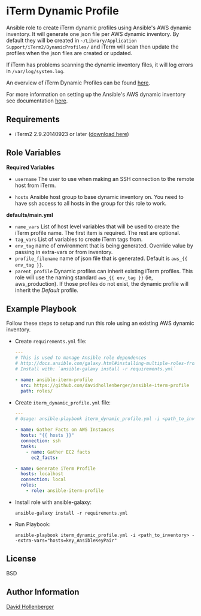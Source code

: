 iTerm Dynamic Profile
=========

Ansible role to create iTerm dynamic profiles using Ansible's AWS dynamic inventory.  It will generate one json file per AWS dynamic inventory.  By default they will be created in `~/Library/Application Support/iTerm2/DynamicProfiles/` and iTerm will scan then update the profiles when the json files are created or updated.

If iTerm has problems scanning the dynamic inventory files, it will log errors in `/var/log/system.log`.

An overview of iTerm Dynamic Profiles can be found [here](https://iterm2.com/dynamic-profiles.html).

For more information on setting up the Ansible's AWS dynamic inventory see documentation [here](http://docs.ansible.com/ansible/intro_dynamic_inventory.html#example-aws-ec2-external-inventory-script).

Requirements
------------

* iTerm2 2.9.20140923 or later ([download here](https://iterm2.com/downloads.html))


Role Variables
--------------

**Required Variables**

* `username` The user to use when making an SSH connection to the remote host from iTerm.

* `hosts` Ansible host group to base dynamic inventory on.  You need to have ssh access to all hosts in the group for this role to work.

**defaults/main.yml**

* `name_vars` List of host level variables that will be used to create the iTerm profile name.  The first item is required.  The rest are optional.
* `tag_vars` List of variables to create iTerm tags from.
* `env_tag` name of environment that is being generated.  Override value by passing in extra-vars or from inventory.
* `profile_filename` name of json file that is generated.  Default is `aws_{{ env_tag }}`.
* `parent_profile` Dynamic profiles can inherit existing iTerm profiles.  This role will use the naming standard `aws_{{ env_tag }}` (ie, aws_production).  If those profiles do not exist, the dynamic profile will inherit the *Default* profile.  



Example Playbook
----------------

Follow these steps to setup and run this role using an existing AWS dynamic inventory.

* Create `requirements.yml` file:

  ```yaml
  ---
  # This is used to manage Ansible role dependences
  # http://docs.ansible.com/galaxy.html#installing-multiple-roles-from-a-file
  # Install with: `ansible-galaxy install -r requirements.yml`

  - name: ansible-iterm-profile
    src: https://github.com/davidhollenberger/ansible-iterm-profile
    path: roles/
  ```

* Create `iterm_dynamic_profile.yml` file:

  ```yaml
  ---
  # Usage: ansible-playbook iterm_dynamic_profile.yml -i <path_to_inventory> --extra-vars="hosts=key_AnsibleKeyPair username=foo"

  - name: Gather Facts on AWS Instances
    hosts: "{{ hosts }}"
    connection: ssh
    tasks:
      - name: Gather EC2 facts
        ec2_facts:

  - name: Generate iTerm Profile
    hosts: localhost
    connection: local
    roles:
      - role: ansible-iterm-profile
  ```

* Install role with ansible-galaxy:

  ```
  ansible-galaxy install -r requirements.yml
  ```

* Run Playbook:

  ```
  ansible-playbook iterm_dynamic_profile.yml -i <path_to_inventory> --extra-vars="hosts=key_AnsibleKeyPair"
  ```


License
-------

BSD

Author Information
------------------

[David Hollenberger](davidhollenberger.com)
